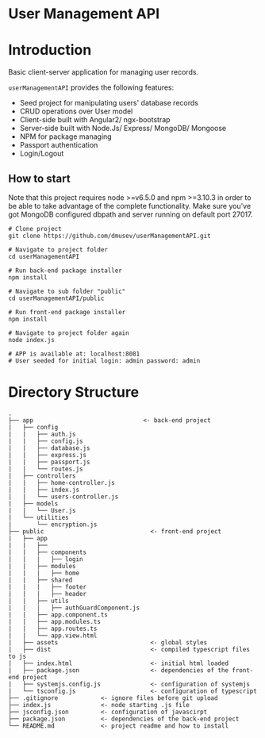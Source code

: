 # User Management API

# Introduction
Basic client-server application for managing user records.

`userManagementAPI` provides the following features:
- Seed project for manipulating users' database records
- CRUD operations over User model
- Client-side built with Angular2/ ngx-bootstrap
- Server-side built with Node.Js/ Express/ MongoDB/ Mongoose
- NPM for package managing
- Passport authentication
- Login/Logout


## How to start
Note that this project requires node >=v6.5.0 and npm >=3.10.3 in order to be able to take advantage of the complete functionality.
Make sure you've got MongoDB configured dbpath and server running on default port 27017.

```
# Clone project
git clone https://github.com/dmusev/userManagementAPI.git

# Navigate to project folder
cd userManagementAPI

# Run back-end package installer
npm install

# Navigate to sub folder "public"
cd userManagementAPI/public

# Run front-end package installer
npm install

# Navigate to project folder again
node index.js

# APP is available at: localhost:8081
# User seeded for initial login: admin password: admin

```

# Directory Structure

```
.
├── app                               <- back-end project
|   ├── config
|   |   ├── auth.js
|   |   ├── config.js
|   |   ├── database.js
|   |   ├── express.js
|   |   ├── passport.js
|   |   └── routes.js
|   ├── controllers
|   |   ├── home-controller.js
|   |   ├── index.js
|   |   └── users-controller.js
|   ├── models
|   |   └── User.js
|   └── utilities
|       └── encryption.js
├── public                              <- front-end project
|   ├── app
|   |   ├── 
|   |   ├── components
|   |   |   ├── login
|   |   ├── modules
|   |   |   ├── home
|   |   ├── shared
|   |   |   ├── footer
|   |   |   ├── header
|   |   ├── utils
|   |   |   ├── authGuardComponent.js
|   |   ├── app.component.ts
|   |   ├── app.modules.ts
|   |   ├── app.routes.ts
|   |   └── app.view.html
|   ├── assets                          <- global styles
|   ├── dist                            <- compiled typescript files to js
|   ├── index.html                      <- initial html loaded
|   ├── package.json                    <- dependencies of the front-end project
|   ├── systemjs.config.js              <- configuration of systemjs
|   └── tsconfig.js                     <- configuration of typescript
├── .gitignore            <- ignore files before git upload
├── index.js              <- node starting .js file
├── jsconfig.json         <- configuration of javascirpt
├── package.json          <- dependencies of the back-end project
└── README.md             <- project readme and how to install
```
